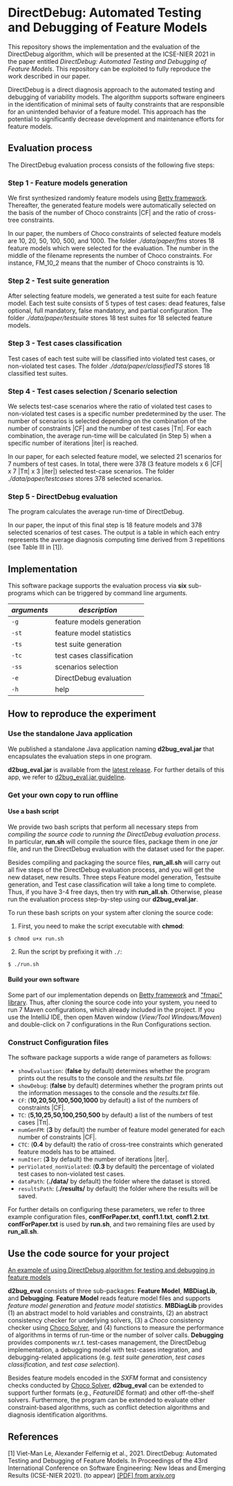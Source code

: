 # DirectDebug: Automated Testing and Debugging of Feature Models

This repository shows the implementation and the evaluation of the DirectDebug algorithm, 
which will be presented at the ICSE-NIER 2021 in the paper entitled 
*DirectDebug: Automated Testing and Debugging of Feature Models*. 
This repository can be exploited to fully reproduce the work described in our paper.

DirectDebug is a direct diagnosis approach to the automated testing and debugging of variability models. 
The algorithm supports software engineers in the identification of minimal sets of faulty constraints 
that are responsible for an unintended behavior of a feature model. This approach has the potential 
to significantly decrease development and maintenance efforts for feature models.

## Evaluation process

The DirectDebug evaluation process consists of the following five steps:

### Step 1 - Feature models generation

We first synthesized randomly feature models using [Betty framework](https://www.isa.us.es/betty/welcome). 
Thereafter, the generated feature models were automatically selected on the basis of the number of Choco constraints |CF|
and the ratio of cross-tree constraints.

In our paper, the numbers of Choco constraints of selected feature models are 10, 20, 50, 100, 500, and 1000.
The folder *./data/paper/fms* stores 18 feature models which were selected for the evaluation.
The number in the middle of the filename represents the number of Choco constraints. For instance, FM_10_2 means that the number of Choco constraints is 10.

### Step 2 - Test suite generation

After selecting feature models, we generated a test suite for each feature model.
Each test suite consists of 5 types of test cases: dead features, false optional, full mandatory, false mandatory,
and partial configuration. The folder *./data/paper/testsuite* stores 18 test suites for 18 selected feature models.

### Step 3 - Test cases classification

Test cases of each test suite will be classified into violated test cases,
or non-violated test cases. The folder *./data/paper/classifiedTS* stores 18 classified test suites.

### Step 4 - Test cases selection / Scenario selection

We selects test-case scenarios where the ratio of violated test cases to non-violated test cases is a specific number predetermined by the user. The number of scenarios is selected depending on the combination of the number of constraints |CF| and the number of test cases |Tπ|. For each combination, the average run-time will be calculated (in Step 5) when a specific number of iterations |iter| is reached.

In our paper, for each selected feature model, we selected 21 scenarios for 7 numbers of test cases. In total, there were 378 (3 feature models x 6 |CF| x 7 |Tπ| x 3 |iter|) selected test-case scenarios. The folder *./data/paper/testcases* stores 378 selected scenarios.

### Step 5 - DirectDebug evaluation

The program calculates the average run-time of DirectDebug.

In our paper, the input of this final step is 18 feature models and 378 selected scenarios of test cases. 
The output is a table in which each entry represents the average diagnosis computing time derived from 3 repetitions
(see Table III in [1]).

## Implementation

This software package supports the evaluation process via **six** sub-programs which
can be triggered by command line arguments.

| *arguments* | *description* |
| ----------- | ----------- |
| ```-g``` | feature models generation |
| ```-st``` | feature model statistics |
| ```-ts``` | test suite generation |
| ```-tc``` | test cases classification |
| ```-ss``` | scenarios selection |
| ```-e``` | DirectDebug evaluation |
| ```-h``` | help |

## How to reproduce the experiment

### Use the standalone Java application

We published a standalone Java application naming **d2bug_eval.jar** that encapsulates the evaluation steps in one program.

**d2bug_eval.jar** is available from the [latest release](https://github.com/AIG-ist-tugraz/DirectDebug/releases/tag/v1.1).
For further details of this app, we refer to [d2bug_eval.jar guideline](https://github.com/AIG-ist-tugraz/DirectDebug/blob/main/dd.jar.md).

### Get your own copy to run offline

#### Use a bash script

We provide two bash scripts that perform all necessary steps from *compiling the source code* to *running the DirectDebug evaluation process*. In particular, **run.sh** will compile the source files, package them in one *jar* file, and run the DirectDebug evaluation with the dataset used for the paper.

Besides compiling and packaging the source files, **run_all.sh** will carry out all five steps of the DirectDebug evaluation process, and you will get the new dataset, new results. Three steps Feature model generation, Testsuite generation, and Test case classification will take a long time to complete. Thus, if you have 3-4 free days, then try with **run_all.sh**. Otherwise, please run the evaluation process step-by-step using our **d2bug_eval.jar**.

To run these bash scripts on your system after cloning the source code:

1. First, you need to make the script executable with **chmod**:

```
$ chmod u+x run.sh
```

2. Run the script by prefixing it with ```./```:

```
$ ./run.sh
```

#### Build your own software

Some part of our implementation depends on [Betty framework](https://www.isa.us.es/betty/welcome) 
and ["fmapi" library](http://gsd.uwaterloo.ca/). Thus, after cloning the source code into your system, 
you need to run 7 Maven configurations, which already included in the project. If you use the IntelliJ IDE,
then open Maven window (*View/Tool Windows/Maven*) and double-click on 7 configurations in the Run Configurations section.

### Construct Configuration files

The software package supports a wide range of parameters as follows:

- ```showEvaluation```: (**false** by default) determines whether the program prints out the results to the console and the *results.txt* file.
- ```showDebug```: (**false** by default) determines whether the program prints out the information messages to the console and the *results.txt* file.
- ```CF```: (**10,20,50,100,500,1000** by default) a list of the numbers of constraints |CF|.
- ```TC```: (**5,10,25,50,100,250,500** by default) a list of the numbers of test cases |Tπ|.
- ```numGenFM```: (**3** by default) the number of feature model generated for each number of constraints |CF|.
- ```CTC```: (**0.4** by default) the ratio of cross-tree constraints which generated feature models has to be attained.
- ```numIter```: (**3** by default) the number of iterations |iter|.
- ```perViolated_nonViolated```: (**0.3** by default) the percentage of violated test cases to non-violated test cases.
- ```dataPath```: (**./data/** by default) the folder where the dataset is stored.
- ```resultsPath```: (**./results/** by default) the folder where the results will be saved.

For further details on configuring these parameters, we refer to three example configuration files, **confForPaper.txt**, **conf1.1.txt**, **conf1.2.txt**. **confForPaper.txt** is used by **run.sh**, and two remaining files are used by **run_all.sh**.

## Use the code source for your project

[An example of using DirectDebug algorithm for testing and debugging in feature models](https://github.com/AIG-ist-tugraz/DirectDebug/blob/main/src/test/java/at/tugraz/ist/ase/debugging/DirectDebugV1Test.java)

**d2bug_eval** consists of three sub-packages: **Feature Model**, **MBDiagLib**, and **Debugging**.  **Feature Model** reads feature model files and supports *feature model generation* and *feature model statistics*. **MBDiagLib** provides (1) an abstract model to hold variables and constraints, (2) an abstract consistency checker for underlying solvers, (3) a *Choco* consistency checker using [Choco Solver](https://choco-solver.org), and (4) functions to measure the performance of algorithms in terms of run-time or the number of solver calls. **Debugging** provides components w.r.t. test-cases management, the DirectDebug implementation, a debugging model with test-cases integration, and debugging-related applications (e.g. *test suite generation*, *test cases classification*, and *test case selection*).

Besides feature models encoded in the *SXFM* format and consistency checks conducted by [Choco Solver](https://choco-solver.org), **d2bug_eval** can be extended to support further formats (e.g., *FeatureIDE* format) and other off-the-shelf solvers. Furthermore, the program can be extended to evaluate other constraint-based algorithms, such as conflict detection algorithms and diagnosis identification algorithms.

## References

[1] Viet-Man Le, Alexander Felfernig et al., 2021. DirectDebug: Automated Testing and Debugging of Feature Models. In Proceedings of the 43rd International Conference on Software Engineering: New Ideas and Emerging Results (ICSE-NIER 2021). (to appear) [[PDF] from arxiv.org](https://arxiv.org/pdf/2102.05949.pdf)
